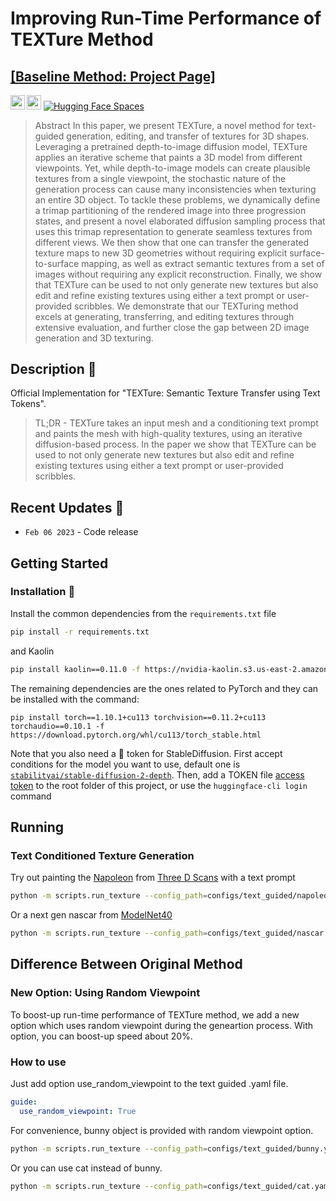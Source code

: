 # Improving Run-Time Performance of TEXTure Method

## [[Baseline Method: Project Page]](https://texturepaper.github.io/TEXTurePaper/)

<a href="https://arxiv.org/abs/2302.01721"><img src="https://img.shields.io/badge/arXiv-2302.01721-b31b1b.svg" height=22.5></a>
<a href="https://opensource.org/licenses/MIT"><img src="https://img.shields.io/badge/License-MIT-yellow.svg" height=22.5></a>  [![Hugging Face Spaces](https://img.shields.io/badge/%F0%9F%A4%97%20Hugging%20Face-Spaces-blue)](https://huggingface.co/spaces/TEXTurePaper/TEXTure)

> Abstract
In this paper, we present TEXTure, a novel method for text-guided generation, editing, and transfer of textures for 3D shapes.
Leveraging a pretrained depth-to-image diffusion model, TEXTure applies an iterative scheme that paints a 3D model from different viewpoints. Yet, while depth-to-image models can create plausible textures from a single viewpoint, the stochastic nature of the generation process can cause many inconsistencies when texturing an entire 3D object.
To tackle these problems, we dynamically define a trimap
partitioning of the rendered image into three progression states, and present a novel elaborated diffusion sampling process that uses this trimap representation to generate seamless textures from different views.
We then show that one can transfer the generated texture maps to new 3D geometries without requiring explicit surface-to-surface mapping, as well as extract semantic textures from a set of images without requiring any explicit reconstruction.
Finally, we show that TEXTure can be used to not only generate new textures but also edit and refine existing textures using either a text prompt or user-provided scribbles.
We demonstrate that our TEXTuring method excels at generating, transferring, and editing textures through extensive evaluation, and further close the gap between 2D image generation and 3D texturing.

## Description :scroll:	
Official Implementation for "TEXTure: Semantic Texture Transfer using Text Tokens".

> TL;DR - TEXTure takes an input mesh and a conditioning text prompt and paints the mesh with high-quality textures, using an iterative diffusion-based process.
> In the paper we show that TEXTure can be used to not only generate new textures but also edit and refine existing textures using either a text prompt or user-provided scribbles.


## Recent Updates :newspaper:
* `Feb 06 2023` - Code release



## Getting Started


### Installation :floppy_disk:	
Install the common dependencies from the `requirements.txt` file
```bash
pip install -r requirements.txt
```

and Kaolin

```bash
pip install kaolin==0.11.0 -f https://nvidia-kaolin.s3.us-east-2.amazonaws.com/{TORCH_VER}_{CUDA_VER}.html
```

The remaining dependencies are the ones related to PyTorch and they can be installed with the command:
```
pip install torch==1.10.1+cu113 torchvision==0.11.2+cu113 torchaudio==0.10.1 -f https://download.pytorch.org/whl/cu113/torch_stable.html
```

Note that you also need a :hugs: token for StableDiffusion. 
First accept conditions for the model you want to use, default one is [`stabilityai/stable-diffusion-2-depth`]( https://huggingface.co/stabilityai/stable-diffusion-2-depth). Then, add a TOKEN file [access token](https://huggingface.co/settings/tokens) to the root folder of this project, or use the `huggingface-cli login` command


## Running

### Text Conditioned Texture Generation

Try out painting the [Napoleon](https://threedscans.com/nouveau-musee-national-de-monaco/napoleon-ler/) from [Three D Scans](https://threedscans.com/) with a text prompt 
```bash
python -m scripts.run_texture --config_path=configs/text_guided/napoleon.yaml
```
Or a next gen nascar from [ModelNet40](https://modelnet.cs.princeton.edu/)
```bash
python -m scripts.run_texture --config_path=configs/text_guided/nascar.yaml
```


## Difference Between Original Method

### New Option: Using Random Viewpoint

To boost-up run-time performance of TEXTure method, we add a new option which uses random viewpoint during the geneartion process. With option, you can boost-up speed about 20%.

### How to use

Just add option use_random_viewpoint to the text guided .yaml file.

```yaml
guide:
  use_random_viewpoint: True
```

For convenience, bunny object is provided with random viewpoint option.

```bash
python -m scripts.run_texture --config_path=configs/text_guided/bunny.yaml
```

Or you can use cat instead of bunny.

```bash
python -m scripts.run_texture --config_path=configs/text_guided/cat.yaml
```